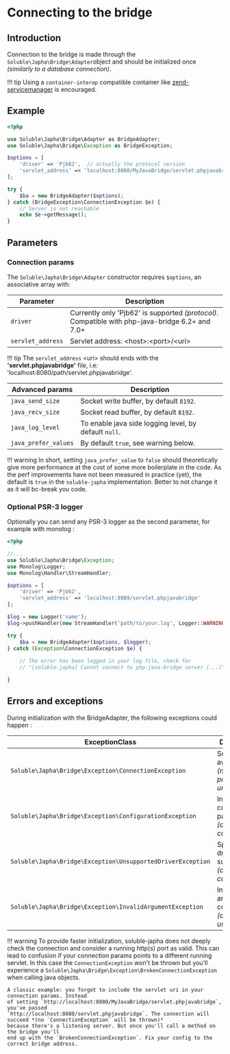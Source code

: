 # Connecting to the bridge

## Introduction

Connection to the bridge is made through the `Soluble\Japha\Bridge\Adapter`object 
and should be initialized once *(similarly to a database connection)*. 

!!! tip
    Using a `container-interop` compatible container like
    [zend-servicemanager](https://github.com/zendframework/zend-servicemanager) 
    is encouraged.

## Example

```php
<?php

use Soluble\Japha\Bridge\Adapter as BridgeAdapter;
use Soluble\Japha\Bridge\Exception as BridgeException;

$options = [
    'driver' => 'Pjb62',  // actually the protocol version 
    'servlet_address' => 'localhost:8080/MyJavaBridge/servlet.phpjavabridge'
];

try {
    $ba = new BridgeAdapter($options);    
} catch (BridgeException\ConnectionException $e) {  
    // Server is not reachable
    echo $e->getMessage();
} 
```

## Parameters 

### Connection params

The `Soluble\Japha\Bridge\Adapter` constructor requires `$options`, an associative array with: 

| Parameter        | Description                              |
|------------------|------------------------------------------|
|`driver`          | Currently only 'Pjb62' is supported *(protocol)*. Compatible with php-java-bridge 6.2+ and 7.0+ |
|`servlet_address` | Servlet address: &lt;host&gt;:&lt;port&gt;/&lt;uri&gt;     |

!!! tip
    The `servlet_address` &lt;uri&gt; should ends with the **'servlet.phpjavabridge'** file,
    i.e: 'localhost:8080/path/servlet.phpjavabridge'.  


| Advanced params     | Description                              |
|---------------------|------------------------------------------|
|`java_send_size`     | Socket write buffer, by default `8192`. |
|`java_recv_size`     | Socket read buffer, by default `8192`. |
|`java_log_level`     | To enable java side logging level, by default `null`. |
|`java_prefer_values` | By default `true`, see warning below. |

!!! warning
    In short, setting `java_prefer_value` to `false` should theoretically give
    more performance at the cost of some more boilerplate in the code. As the perf 
    improvements have not been measured in practice (yet), the default is `true` in the
    `soluble-japha` implementation. Better to not change it as it will bc-break
    you code.  


### Optional PSR-3 logger

Optionally you can send any PSR-3 logger as the second parameter, for example with monolog :
  
```php
<?php

//...
use Soluble\Japha\Bridge\Exception;
use Monolog\Logger;
use Monolog\Handler\StreamHandler;

$options = [
    'driver' => 'Pjb62', 
    'servlet_address' => 'localhost:8089/servlet.phpjavabridge'
];

$log = new Logger('name');
$log->pushHandler(new StreamHandler('path/to/your.log', Logger::WARNING));

try {
    $ba = new BridgeAdapter($options, $logger);    
} catch (Exception\ConnectionException $e) {
  
    // The error has been logged in your log file, check for
    // "[soluble-japha] Cannot connect to php-java-bridge server (...)"

} 
```
  
## Errors and exceptions 

During initialization with the BridgeAdapter, the following exceptions could happen :

| ExceptionClass                           | Description                 |
|------------------------------------------|-----------------------------|
|`Soluble\Japha\Bridge\Exception\ConnectionException`        | Server not available *(network port is unreachable)*     |
|`Soluble\Japha\Bridge\Exception\ConfigurationException`     | Invalid connection parameter *(check config)*          |
|`Soluble\Japha\Bridge\Exception\UnsupportedDriverException` | Specified driver is not supported *(check config)*             |
|`Soluble\Japha\Bridge\Exception\InvalidArgumentException`   | Invalid argument in constructor *(check usage)*   |

!!! warning
    To provide faster initialization, soluble-japha does not deeply check the connection and
    consider a running http(s) port as valid. This can lead to confusion if your connection
    params points to a different running servlet. In this case the `ConnectionException` won't be
    thrown but you'll experience a `Soluble\Japha\Bridge\Exception\BrokenConnectionException`
    when calling java objects. 
     
    A classic example: you forgot to include the servlet uri in your connection params. Instead
    of setting `http://localhost:8080/MyJavaBridge/servlet.phpjavabridge`, you've passed
    `http://localhost:8080/servlet.phpjavabridge`. The connection will succeed *(no `ConnectionException` will be thrown)*
    because there's a listening server. But once you'll call a method on the bridge you'll
    end up with the `BrokenConnectionException`. Fix your config to the correct bridge address.
       
    



